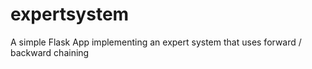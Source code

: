 # expertsystem
A simple Flask App implementing an expert system that uses forward / backward chaining
